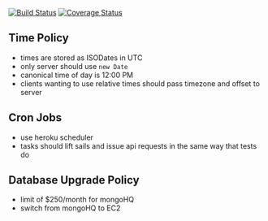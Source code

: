 [![Build Status](https://drone.io/github.com/weo-edu/api/status.png)](https://drone.io/github.com/weo-edu/api/latest)
[![Coverage Status](https://s3-us-west-1.amazonaws.com/misc.eos.io/api/badge.png)](https://s3-us-west-1.amazonaws.com/misc.eos.io/api/coverage/lcov-report/index.html)
## Time Policy

- times are stored as ISODates in UTC
- only server should use `new Date`
- canonical time of day is 12:00 PM
- clients wanting to use relative times should pass timezone and offset to server


## Cron Jobs

- use heroku scheduler
- tasks should lift sails and issue api requests in the same way that tests do


## Database Upgrade Policy

- limit of $250/month for mongoHQ
- switch from mongoHQ to EC2

